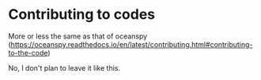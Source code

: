 # Contributing to codes

More or less the same as that of oceanspy (https://oceanspy.readthedocs.io/en/latest/contributing.html#contributing-to-the-code)

No, I don't plan to leave it like this.
